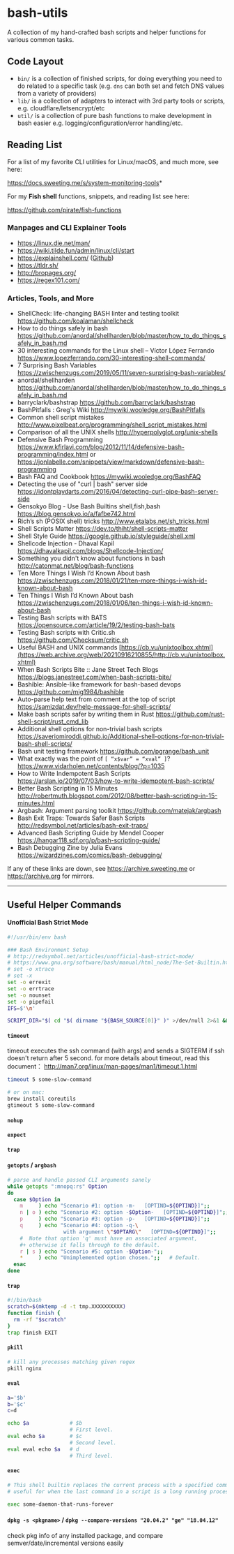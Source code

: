 # bash-utils

A collection of my hand-crafted bash scripts and helper functions for various common tasks.

## Code Layout

- `bin/` is a collection of finished scripts, for doing everything you need to do related to a specific task (e.g. `dns` can both set and fetch DNS values from a variety of providers)
- `lib/` is a collection of adapters to interact with 3rd party tools or scripts, e.g. cloudflare/letsencrypt/etc
- `util/` is a collection of pure bash functions to make development in bash easier e.g. logging/configuration/error handling/etc.


## Reading List

For a list of my favorite CLI utilities for Linux/macOS, and much more, see here: 

https://docs.sweeting.me/s/system-monitoring-tools*

For my **Fish shell** functions, snippets, and reading list see here:  

https://github.com/pirate/fish-functions

### Manpages and CLI Explainer Tools

- https://linux.die.net/man/
- https://wiki.tilde.fun/admin/linux/cli/start
- https://explainshell.com/ ([Github](https://github.com/idank/explainshell))
- https://tldr.sh/
- http://bropages.org/
- https://regex101.com/

### Articles, Tools, and More

 - ShellCheck: life-changing BASH linter and testing toolkit              https://github.com/koalaman/shellcheck
 - How to do things safely in bash                                        https://github.com/anordal/shellharden/blob/master/how_to_do_things_safely_in_bash.md
 - 30 interesting commands for the Linux shell – Víctor López Ferrando    https://www.lopezferrando.com/30-interesting-shell-commands/
 - 7 Surprising Bash Variables                                            https://zwischenzugs.com/2019/05/11/seven-surprising-bash-variables/
 - anordal/shellharden                                                    https://github.com/anordal/shellharden/blob/master/how_to_do_things_safely_in_bash.md
 - barryclark/bashstrap                                                   https://github.com/barryclark/bashstrap
 - BashPitfalls : Greg's Wiki                                             http://mywiki.wooledge.org/BashPitfalls
 - Common shell script mistakes                                           http://www.pixelbeat.org/programming/shell_script_mistakes.html
 - Comparison of all the UNIX shells                                      http://hyperpolyglot.org/unix-shells
 - Defensive Bash Programming                                             https://www.kfirlavi.com/blog/2012/11/14/defensive-bash-programming/index.html or https://jonlabelle.com/snippets/view/markdown/defensive-bash-programming
 - Bash FAQ and Cookbook                                                  https://mywiki.wooledge.org/BashFAQ
 - Detecting the use of "curl | bash" server side                         https://idontplaydarts.com/2016/04/detecting-curl-pipe-bash-server-side
 - Gensokyo Blog - Use Bash Builtins shell,fish,bash                      https://blog.gensokyo.io/a/fafbe742.html
 - Rich’s sh (POSIX shell) tricks                                         http://www.etalabs.net/sh_tricks.html
 - Shell Scripts Matter                                                   https://dev.to/thiht/shell-scripts-matter
 - Shell Style Guide                                                      https://google.github.io/styleguide/shell.xml
 - Shellcode Injection - Dhaval Kapil                                     https://dhavalkapil.com/blogs/Shellcode-Injection/
 - Something you didn't know about functions in bash                      http://catonmat.net/blog/bash-functions
 - Ten More Things I Wish I’d Known About bash                            https://zwischenzugs.com/2018/01/21/ten-more-things-i-wish-id-known-about-bash
 - Ten Things I Wish I’d Known About bash                                 https://zwischenzugs.com/2018/01/06/ten-things-i-wish-id-known-about-bash
 - Testing Bash scripts with BATS                                         https://opensource.com/article/19/2/testing-bash-bats
 - Testing Bash scripts with Critic.sh                                    https://github.com/Checksum/critic.sh
 - Useful BASH and UNIX commands                                          [https://cb.vu/unixtoolbox.xhtml](https://web.archive.org/web/20210916210855/http://cb.vu/unixtoolbox.xhtml)
 - When Bash Scripts Bite :: Jane Street Tech Blogs                       https://blogs.janestreet.com/when-bash-scripts-bite/
 - Bashible: Ansible-like framework for bash-based devops                 https://github.com/mig1984/bashible
 - Auto-parse help text from comment at the top of script                 https://samizdat.dev/help-message-for-shell-scripts/
 - Make bash scripts safer by writing them in Rust                        https://github.com/rust-shell-script/rust_cmd_lib
 - Additional shell options for non-trivial bash scripts                  https://saveriomiroddi.github.io/Additional-shell-options-for-non-trivial-bash-shell-scripts/
 - Bash unit testing framework                                            https://github.com/pgrange/bash_unit
 - What exactly was the point of `[ “x$var” = “xval” ]`?                  https://www.vidarholen.net/contents/blog/?p=1035
 - How to Write Indempotent Bash Scripts                                  https://arslan.io/2019/07/03/how-to-write-idempotent-bash-scripts/
 - Better Bash Scripting in 15 Minutes                                    http://robertmuth.blogspot.com/2012/08/better-bash-scripting-in-15-minutes.html
 - Argbash: Argument parsing toolkit                                      https://github.com/matejak/argbash
 - Bash Exit Traps: Towards Safer Bash Scripts                            http://redsymbol.net/articles/bash-exit-traps/
 - Advanced Bash Scripting Guide by Mendel Cooper                         https://hangar118.sdf.org/p/bash-scripting-guide/
 - Bash Debugging Zine by Julia Evans                                     https://wizardzines.com/comics/bash-debugging/


If any of these links are down, see https://archive.sweeting.me or https://archive.org for mirrors.

---

## Useful Helper Commands

#### Unofficial Bash Strict Mode

```bash
#!/usr/bin/env bash

### Bash Environment Setup
# http://redsymbol.net/articles/unofficial-bash-strict-mode/
# https://www.gnu.org/software/bash/manual/html_node/The-Set-Builtin.html
# set -o xtrace
# set -x
set -o errexit
set -o errtrace
set -o nounset
set -o pipefail
IFS=$'\n'

SCRIPT_DIR="$( cd "$( dirname "${BASH_SOURCE[0]}" )" >/dev/null 2>&1 && pwd )"
```

#### `timeout`

timeout executes the ssh command (with args) and sends a SIGTERM if ssh doesn't return after 5 second. for more details about timeout, read this document： http://man7.org/linux/man-pages/man1/timeout.1.html

```bash
timeout 5 some-slow-command

# or on mac:
brew install coreutils
gtimeout 5 some-slow-command
```

#### `nohup`

#### `expect`

#### `trap`

#### `getopts` / `argbash`

```bash
# parse and handle passed CLI arguments sanely
while getopts ":mnopq:rs" Option
do
  case $Option in
    m     ) echo "Scenario #1: option -m-   [OPTIND=${OPTIND}]";;
    n | o ) echo "Scenario #2: option -$Option-   [OPTIND=${OPTIND}]";;
    p     ) echo "Scenario #3: option -p-   [OPTIND=${OPTIND}]";;
    q     ) echo "Scenario #4: option -q-\
                  with argument \"$OPTARG\"   [OPTIND=${OPTIND}]";;
    #  Note that option 'q' must have an associated argument,
    #+ otherwise it falls through to the default.
    r | s ) echo "Scenario #5: option -$Option-";;
    *     ) echo "Unimplemented option chosen.";;   # Default.
  esac
done
```

#### `trap`

```bash
#!/bin/bash
scratch=$(mktemp -d -t tmp.XXXXXXXXXX)
function finish {
  rm -rf "$scratch"
}
trap finish EXIT
```

#### `pkill`

```bash
# kill any processes matching given regex
pkill nginx
```

#### `eval`

```bash
a='$b'
b='$c'
c=d

echo $a             # $b
                    # First level.
eval echo $a        # $c
                    # Second level.
eval eval echo $a   # d
                    # Third level.
```

#### `exec`

```bash
# This shell builtin replaces the current process with a specified command
# useful for when the last command in a script is a long running process you want to kick off, and you dont want it to be a child of bash

exec some-daemon-that-runs-forever
```

#### `dpkg -s <pkgname>` / `dpkg --compare-versions "20.04.2" "ge" "18.04.12"`

check pkg info of any installed package, and compare semver/date/incremental versions easily
